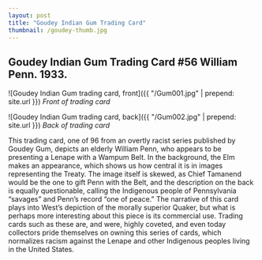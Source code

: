 ```yaml
---
layout: post
title: "Goudey Indian Gum Trading Card"
thumbnail: /goudey-thumb.jpg
---
```


## Goudey Indian Gum Trading Card #56 William Penn. 1933.

![Goudey Indian Gum trading card, front]({{ "/Gum001.jpg" | prepend: site.url }}) 
_Front of trading card_

![Goudey Indian Gum trading card, back]({{ "/Gum002.jpg" | prepend: site.url }}) 
_Back of trading card_

This trading card, one of 96 from an overtly racist series published by Goudey Gum, depicts an elderly William Penn, who appears to be presenting a Lenape with a Wampum Belt. In the background, the Elm makes an appearance, which shows us how central it is in images representing the Treaty. The image itself is skewed, as Chief Tamanend would be the one to gift Penn with the Belt, and the description on the back is equally questionable, calling the Indigenous people of Pennsylvania “savages” and Penn’s record “one of peace.” The narrative of this card plays into West’s depiction of the morally superior Quaker, but what is perhaps more interesting about this piece is its commercial use. Trading cards such as these are, and were, highly coveted, and even today collectors pride themselves on owning this series of cards, which normalizes racism against the Lenape and other Indigenous peoples living in the United States.
